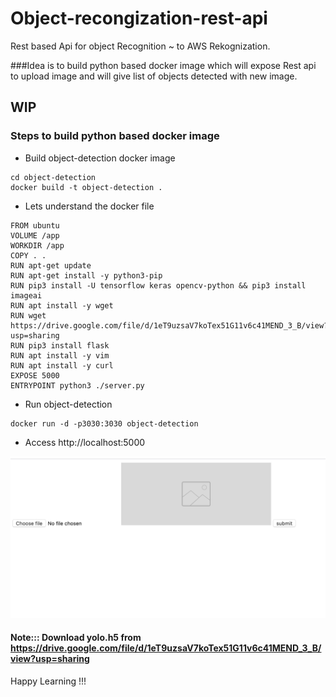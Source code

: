 # Object-recongization-rest-api

Rest based Api for object Recognition ~ to AWS Rekognization.

###Idea is to build python based docker image which will expose Rest api to upload image and will give list of objects detected with new image.

## WIP

### Steps to build python based docker image

* Build object-detection docker image
```
cd object-detection
docker build -t object-detection .
```

* Lets understand the docker file
```
FROM ubuntu
VOLUME /app
WORKDIR /app
COPY . .
RUN apt-get update
RUN apt-get install -y python3-pip
RUN pip3 install -U tensorflow keras opencv-python && pip3 install imageai
RUN apt install -y wget
RUN wget https://drive.google.com/file/d/1eT9uzsaV7koTex51G11v6c41MEND_3_B/view?usp=sharing
RUN pip3 install flask
RUN apt install -y vim
RUN apt install -y curl
EXPOSE 5000
ENTRYPOINT python3 ./server.py
```

* Run object-detection
```
docker run -d -p3030:3030 object-detection
```

* Access http://localhost:5000

![Upload image](images/form.png)


#### Note::: Download yolo.h5 from https://drive.google.com/file/d/1eT9uzsaV7koTex51G11v6c41MEND_3_B/view?usp=sharing

Happy Learning !!!
